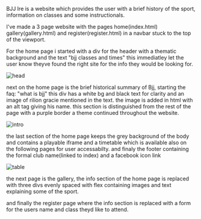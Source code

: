 BJJ Ire is a website which provides the user with a brief history of the sport, information on classes and some instructionals.

I've made a 3 page website with the pages home(index.html) gallery(gallery.html) and register(register.html) in a navbar stuck to the top of the viewport.

For the home page i started with a div for the header with a thematic background and the text "bjj classes and times" this immediatley let the user know theyve found the right site for the info they would be looking for.

![head](https://user-images.githubusercontent.com/105750733/170684403-ceec62b8-1aaf-4310-b889-02db035c488d.png)

next on the home page is the brief historical summary of Bjj, starting the faq: "what is bjj" this div has a white bg and black text for clarity and an image of rilion gracie mentioned in the text. the image is added in html with an alt tag giving his name.
this section is distinguished from the rest of the page with a purple border a theme continued throughout the website.

![intro](https://user-images.githubusercontent.com/105750733/170685382-c52996f6-9d55-4606-aed4-399a1dea92fd.png)

the last section of the home page keeps the grey background of the body and contains a playable iframe and a timetable which is available also on the following pages for user accessabilty. and finaly the footer containing the formal club name(linked to index) and a facebook icon link

![table](https://user-images.githubusercontent.com/105750733/170686134-548d59e1-7bce-4902-b527-66ebfd70e714.png)


the next page is the gallery, the info section of the home page is replaced with three divs evenly spaced with flex containing images and text explaining some of the sport.

and finally the register page where the info section is replaced with a form for the users name and class theyd like to attend.

